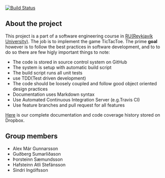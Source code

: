 [![Build Status](https://travis-ci.org/titanicfloatnone/ticTac.svg?branch=master)](https://travis-ci.org/titanicfloatnone/ticTac)

## About the project
This project is a part of a software engineering course in [RU(Reykjavík University)](https://www.ru.is/). The job is to implement the game TicTacToe.
The prime **goal** however is to follow the best practices in software development, and to to do so there are few higly important things to note:


* The code is stored in source control system on GitHub
* The system is setup with automatic build script
* The build script runs all unit tests
* use TDD(Test driven development)
* The code should be loosely coupled and follow good object oriented
design practices
* Documentation uses Markdown syntax
* Use Automated Continuous Integration Server (e.g.Travis CI)
* Use feature branches and pull request for all features

[Here](https://www.dropbox.com/sh/xwzi7bpgs7nhmaq/AADrmGoYLjbNgMiQn5dXhaZ7a?dl=0) is our complete documentation and code coverage history stored on Dropbox.

## Group members
* Alex Már Gunnarsson
* Guðberg Sumarliðason
* Þorsteinn Sæmundsson
* Hafsteinn Atli Stefánsson
* Sindri Ingólfsson
